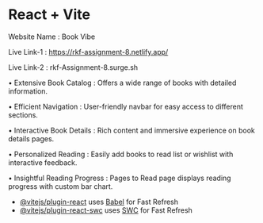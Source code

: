 # React + Vite

Website Name : Book Vibe 


Live Link-1 : https://rkf-assignment-8.netlify.app/


Live Link-2 : rkf-Assignment-8.surge.sh


• Extensive Book Catalog : Offers a wide range of books with detailed information.


• Efficient Navigation : User-friendly navbar for easy access to different sections.


• Interactive Book Details : Rich content and immersive experience on book details pages.


• Personalized Reading : Easily add books to read list or wishlist with interactive feedback.


• Insightful Reading Progress : Pages to Read page displays reading progress with custom bar chart.






- [@vitejs/plugin-react](https://github.com/vitejs/vite-plugin-react/blob/main/packages/plugin-react/README.md) uses [Babel](https://babeljs.io/) for Fast Refresh
- [@vitejs/plugin-react-swc](https://github.com/vitejs/vite-plugin-react-swc) uses [SWC](https://swc.rs/) for Fast Refresh
